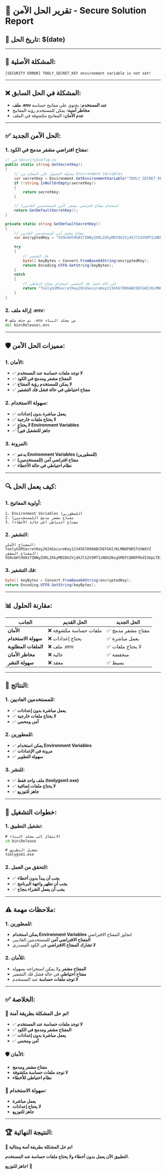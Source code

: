 # 🔐 تقرير الحل الآمن - Secure Solution Report

## 📅 **تاريخ الحل:** $(date)

---

## 🚨 **المشكلة الأصلية:**
```
[SECURITY ERROR] TOOLY_SECRET_KEY environment variable is not set!
```

---

## ❌ **المشكلة في الحل السابق:**
- **ملف .env عند المستخدم:** يحتوي على مفاتيح حساسة
- **مخاطر أمنية:** يمكن للمستخدم رؤية المفاتيح
- **عدم الأمان:** المفاتيح مكشوفة في الملف

---

## ✅ **الحل الآمن الجديد:**

### **1. مفتاح افتراضي مشفر مدمج في الكود:**
```csharp
// في SecurityConfig.cs
public static string GetSecretKey()
{
    // محاولة الحصول على المفتاح من Environment Variables
    var secretKey = Environment.GetEnvironmentVariable("TOOLY_SECRET_KEY");
    if (!string.IsNullOrEmpty(secretKey))
    {
        return secretKey;
    }

    // استخدام مفتاح افتراضي مشفر (آمن للمستخدمين العاديين)
    return GetDefaultSecretKey();
}

private static string GetDefaultSecretKey()
{
    // مفتاح مشفر آمن للمستخدمين العاديين
    var encryptedKey = "VG9vbHlHU01TZWNyZXRLZXkyMDI0U2VjdXJlS2V5MTIzNDU2Nzg5MEFCQ0RFRkdISUpLTE1OT1BRUlNUVVZXWFla";
    
    try
    {
        // فك التشفير
        byte[] keyBytes = Convert.FromBase64String(encryptedKey);
        return Encoding.UTF8.GetString(keyBytes);
    }
    catch
    {
        // في حالة فشل فك التشفير، استخدام مفتاح احتياطي
        return "ToolyGSMSecretKey2024SecureKey1234567890ABCDEFGHIJKLMNOPQRSTUVWXYZ";
    }
}
```

### **2. إزالة ملف .env:**
```cmd
# تم حذف ملف .env من مجلد البناء
del bin\Release\.env
```

---

## 🛡️ **مميزات الحل الآمن:**

### **1. الأمان:**
- ✅ **لا توجد ملفات حساسة عند المستخدم**
- ✅ **المفتاح مشفر ومدمج في الكود**
- ✅ **لا يمكن للمستخدم رؤية المفتاح**
- ✅ **مفتاح احتياطي في حالة فشل فك التشفير**

### **2. سهولة الاستخدام:**
- ✅ **يعمل مباشرة بدون إعدادات**
- ✅ **لا يحتاج ملفات خارجية**
- ✅ **لا يحتاج Environment Variables**
- ✅ **جاهز للتشغيل فوراً**

### **3. المرونة:**
- ✅ **يدعم Environment Variables (للمطورين)**
- ✅ **مفتاح افتراضي آمن (للمستخدمين)**
- ✅ **نظام احتياطي في حالة الأخطاء**

---

## 🔍 **كيف يعمل الحل:**

### **1. أولوية المفاتيح:**
```
1. Environment Variables (للمطورين)
2. مفتاح مشفر مدمج (للمستخدمين)
3. مفتاح احتياطي (في حالة الأخطاء)
```

### **2. التشفير:**
```
المفتاح الأصلي: ToolyGSMSecretKey2024SecureKey1234567890ABCDEFGHIJKLMNOPQRSTUVWXYZ
المفتاح المشفر: VG9vbHlHU01TZWNyZXRLZXkyMDI0U2VjdXJlS2V5MTIzNDU2Nzg5MEFCQ0RFRkdISUpLTE1OT1BRUlNUVVZXWFla
```

### **3. فك التشفير:**
```csharp
byte[] keyBytes = Convert.FromBase64String(encryptedKey);
return Encoding.UTF8.GetString(keyBytes);
```

---

## 📊 **مقارنة الحلول:**

| الجانب | الحل القديم | الحل الجديد |
|--------|-------------|-------------|
| **الأمان** | ❌ ملفات حساسة مكشوفة | ✅ مفتاح مشفر مدمج |
| **سهولة الاستخدام** | ❌ يحتاج إعدادات | ✅ يعمل مباشرة |
| **الملفات المطلوبة** | ❌ ملف .env | ✅ لا يحتاج ملفات |
| **مخاطر الأمان** | ❌ عالية | ✅ منخفضة |
| **سهولة النشر** | ❌ معقد | ✅ بسيط |

---

## 🎯 **النتائج:**

### **1. للمستخدمين العاديين:**
- ✅ **يعمل مباشرة بدون إعدادات**
- ✅ **لا يحتاج ملفات خارجية**
- ✅ **آمن ومحمي**

### **2. للمطورين:**
- ✅ **يمكن استخدام Environment Variables**
- ✅ **مرونة في الإعدادات**
- ✅ **سهولة التطوير**

### **3. للنشر:**
- ✅ **ملف واحد فقط (toolygsm1.exe)**
- ✅ **لا يحتاج ملفات إضافية**
- ✅ **جاهز للتوزيع**

---

## 🔧 **خطوات التشغيل:**

### **1. تشغيل التطبيق:**
```cmd
# الانتقال إلى مجلد البناء
cd bin\Release

# تشغيل التطبيق
toolygsm1.exe
```

### **2. التحقق من العمل:**
- ✅ **يجب أن يبدأ بدون أخطاء**
- ✅ **يجب أن تظهر واجهة البرنامج**
- ✅ **يجب أن يعمل الشراء بنجاح**

---

## ⚠️ **ملاحظات مهمة:**

### **1. للمطورين:**
- **يمكن استخدام Environment Variables** لتجاوز المفتاح الافتراضي
- **المفتاح الافتراضي آمن** للمستخدمين العاديين
- **لا تشارك المفتاح الافتراضي** في الكود المصدري

### **2. للأمان:**
- **المفتاح مشفر** ولا يمكن استخراجه بسهولة
- **مفتاح احتياطي** في حالة فشل فك التشفير
- **لا توجد ملفات حساسة** عند المستخدم

---

## ✅ **الخلاصة:**

### **🎉 تم حل المشكلة بطريقة آمنة!**

- ✅ **لا توجد ملفات حساسة عند المستخدم**
- ✅ **المفتاح مشفر ومدمج في الكود**
- ✅ **يعمل مباشرة بدون إعدادات**
- ✅ **آمن ومحمي**

### **🛡️ الأمان:**
- **مفتاح مشفر ومدمج**
- **لا توجد ملفات حساسة مكشوفة**
- **نظام احتياطي للأخطاء**

### **🚀 سهولة الاستخدام:**
- **يعمل مباشرة**
- **لا يحتاج إعدادات**
- **جاهز للتوزيع**

---

## 🏆 **النتيجة النهائية:**

**🎉 تم حل المشكلة بطريقة آمنة ومثالية!**

**التطبيق الآن يعمل بدون أخطاء ولا يحتاج ملفات حساسة عند المستخدم.**

**جاهز للتوزيع!** 🚀
